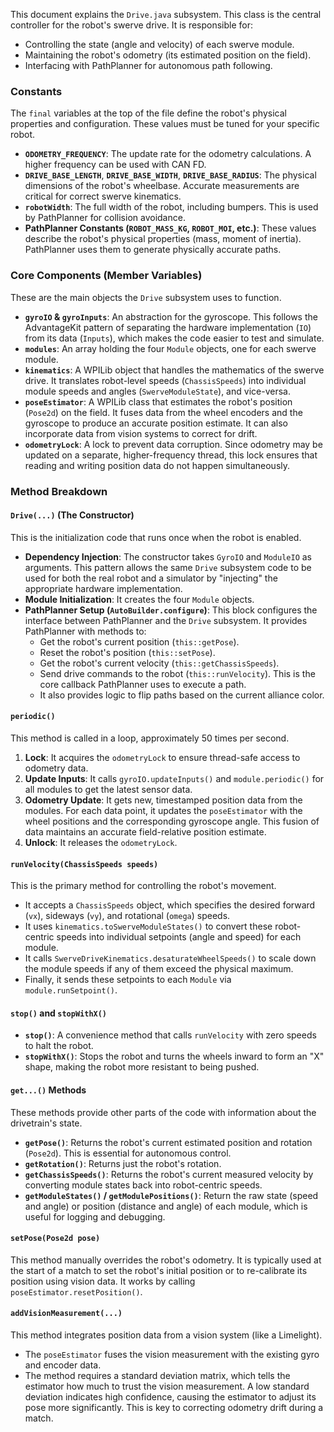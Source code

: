 This document explains the `Drive.java` subsystem. This class is the central controller for the robot's swerve drive. It is responsible for:

*   Controlling the state (angle and velocity) of each swerve module.
*   Maintaining the robot's odometry (its estimated position on the field).
*   Interfacing with PathPlanner for autonomous path following.

### Constants

The `final` variables at the top of the file define the robot's physical properties and configuration. These values must be tuned for your specific robot.

*   **`ODOMETRY_FREQUENCY`**: The update rate for the odometry calculations. A higher frequency can be used with CAN FD.
*   **`DRIVE_BASE_LENGTH`**, **`DRIVE_BASE_WIDTH`**, **`DRIVE_BASE_RADIUS`**: The physical dimensions of the robot's wheelbase. Accurate measurements are critical for correct swerve kinematics.
*   **`robotWidth`**: The full width of the robot, including bumpers. This is used by PathPlanner for collision avoidance.
*   **PathPlanner Constants (`ROBOT_MASS_KG`, `ROBOT_MOI`, etc.)**: These values describe the robot's physical properties (mass, moment of inertia). PathPlanner uses them to generate physically accurate paths.

### Core Components (Member Variables)

These are the main objects the `Drive` subsystem uses to function.

*   **`gyroIO` & `gyroInputs`**: An abstraction for the gyroscope. This follows the AdvantageKit pattern of separating the hardware implementation (`IO`) from its data (`Inputs`), which makes the code easier to test and simulate.
*   **`modules`**: An array holding the four `Module` objects, one for each swerve module.
*   **`kinematics`**: A WPILib object that handles the mathematics of the swerve drive. It translates robot-level speeds (`ChassisSpeeds`) into individual module speeds and angles (`SwerveModuleState`), and vice-versa.
*   **`poseEstimator`**: A WPILib class that estimates the robot's position (`Pose2d`) on the field. It fuses data from the wheel encoders and the gyroscope to produce an accurate position estimate. It can also incorporate data from vision systems to correct for drift.
*   **`odometryLock`**: A lock to prevent data corruption. Since odometry may be updated on a separate, higher-frequency thread, this lock ensures that reading and writing position data do not happen simultaneously.

### Method Breakdown

#### `Drive(...)` (The Constructor)

This is the initialization code that runs once when the robot is enabled.

*   **Dependency Injection**: The constructor takes `GyroIO` and `ModuleIO` as arguments. This pattern allows the same `Drive` subsystem code to be used for both the real robot and a simulator by "injecting" the appropriate hardware implementation.
*   **Module Initialization**: It creates the four `Module` objects.
*   **PathPlanner Setup (`AutoBuilder.configure`)**: This block configures the interface between PathPlanner and the `Drive` subsystem. It provides PathPlanner with methods to:
    *   Get the robot's current position (`this::getPose`).
    *   Reset the robot's position (`this::setPose`).
    *   Get the robot's current velocity (`this::getChassisSpeeds`).
    *   Send drive commands to the robot (`this::runVelocity`). This is the core callback PathPlanner uses to execute a path.
    *   It also provides logic to flip paths based on the current alliance color.

#### `periodic()`

This method is called in a loop, approximately 50 times per second.

1.  **Lock**: It acquires the `odometryLock` to ensure thread-safe access to odometry data.
2.  **Update Inputs**: It calls `gyroIO.updateInputs()` and `module.periodic()` for all modules to get the latest sensor data.
3.  **Odometry Update**: It gets new, timestamped position data from the modules. For each data point, it updates the `poseEstimator` with the wheel positions and the corresponding gyroscope angle. This fusion of data maintains an accurate field-relative position estimate.
4.  **Unlock**: It releases the `odometryLock`.

#### `runVelocity(ChassisSpeeds speeds)`

This is the primary method for controlling the robot's movement.

*   It accepts a `ChassisSpeeds` object, which specifies the desired forward (`vx`), sideways (`vy`), and rotational (`omega`) speeds.
*   It uses `kinematics.toSwerveModuleStates()` to convert these robot-centric speeds into individual setpoints (angle and speed) for each module.
*   It calls `SwerveDriveKinematics.desaturateWheelSpeeds()` to scale down the module speeds if any of them exceed the physical maximum.
*   Finally, it sends these setpoints to each `Module` via `module.runSetpoint()`.

#### `stop()` and `stopWithX()`

*   **`stop()`**: A convenience method that calls `runVelocity` with zero speeds to halt the robot.
*   **`stopWithX()`**: Stops the robot and turns the wheels inward to form an "X" shape, making the robot more resistant to being pushed.

#### `get...()` Methods

These methods provide other parts of the code with information about the drivetrain's state.

*   **`getPose()`**: Returns the robot's current estimated position and rotation (`Pose2d`). This is essential for autonomous control.
*   **`getRotation()`**: Returns just the robot's rotation.
*   **`getChassisSpeeds()`**: Returns the robot's current measured velocity by converting module states back into robot-centric speeds.
*   **`getModuleStates()` / `getModulePositions()`**: Return the raw state (speed and angle) or position (distance and angle) of each module, which is useful for logging and debugging.

#### `setPose(Pose2d pose)`

This method manually overrides the robot's odometry. It is typically used at the start of a match to set the robot's initial position or to re-calibrate its position using vision data. It works by calling `poseEstimator.resetPosition()`.

#### `addVisionMeasurement(...)`

This method integrates position data from a vision system (like a Limelight).

*   The `poseEstimator` fuses the vision measurement with the existing gyro and encoder data.
*   The method requires a standard deviation matrix, which tells the estimator how much to trust the vision measurement. A low standard deviation indicates high confidence, causing the estimator to adjust its pose more significantly. This is key to correcting odometry drift during a match.
